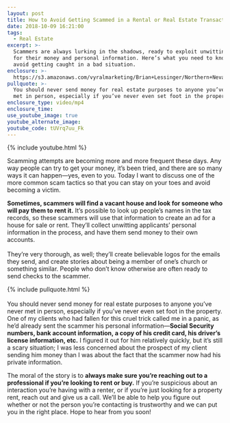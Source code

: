 ```yaml
---
layout: post
title: How to Avoid Getting Scammed in a Rental or Real Estate Transaction
date: 2018-10-09 16:21:00
tags:
  - Real Estate
excerpt: >-
  Scammers are always lurking in the shadows, ready to exploit unwitting people
  for their money and personal information. Here’s what you need to know to
  avoid getting caught in a bad situation.
enclosure: >-
  https://s3.amazonaws.com/vyralmarketing/Brian+Lessinger/Northern+Nevada+Real+Estate-+How+to+Avoid+Getting+Scammed+in+a+Rental+or+Real+Estate+Transaction.mp4
pullquote: >-
  You should never send money for real estate purposes to anyone you’ve never
  met in person, especially if you’ve never even set foot in the property.
enclosure_type: video/mp4
enclosure_time:
use_youtube_image: true
youtube_alternate_image:
youtube_code: tUVrq7uu_Fk
---
```


{% include youtube.html %}

Scamming attempts are becoming more and more frequent these days. Any way people can try to get your money, it’s been tried, and there are so many ways it can happen—yes, even to you. Today I want to discuss one of the more common scam tactics so that you can stay on your toes and avoid becoming a victim.

**Sometimes, scammers will find a vacant house and look for someone who will pay them to rent it.** It’s possible to look up people’s names in the tax records, so these scammers will use that information to create an ad for a house for sale or rent. They’ll collect unwitting applicants’ personal information in the process, and have them send money to their own accounts.<br><br>They’re very thorough, as well; they’ll create believable logos for the emails they send, and create stories about being a member of one’s church or something similar. People who don’t know otherwise are often ready to send checks to the scammer.

{% include pullquote.html %}<br><br>You should never send money for real estate purposes to anyone you’ve never met in person, especially if you’ve never even set foot in the property. One of my clients who had fallen for this cruel trick called me in a panic, as he’d already sent the scammer his personal information—**Social Security numbers, bank account information, a copy of his credit card, his driver’s license information, etc.** I figured it out for him relatively quickly, but it’s still a scary situation; I was less concerned about the prospect of my client sending him money than I was about the fact that the scammer now had his private information.

The moral of the story is to **always make sure you’re reaching out to a professional if you’re looking to rent or buy.** If you’re suspicious about an interaction you’re having with a renter, or if you’re just looking for a property rent, reach out and give us a call. We’ll be able to help you figure out whether or not the person you’re contacting is trustworthy and we can put you in the right place. Hope to hear from you soon!

&nbsp;